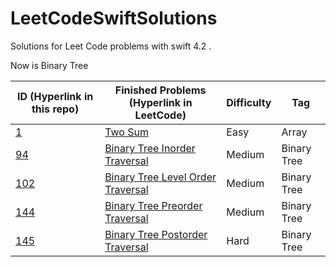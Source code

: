 # LeetCodeSwiftSolutions

Solutions for Leet Code problems with swift 4.2 .

Now is Binary Tree

| ID (Hyperlink in this repo)                        | Finished Problems (Hyperlink in LeetCode)                    | Difficulty | Tag         |
| -------------------------------------------------- | ------------------------------------------------------------ | ---------- | ----------- |
| [1](1-two-sum.playground/Contents.swift)           | [Two Sum](https://leetcode.com/problems/two-sum/)            | Easy       | Array       |
| [94](94-Binary-Tree-Inorder-Traversal.swift)       | [Binary Tree Inorder Traversal](https://leetcode.com/problems/binary-tree-inorder-traversal/) | Medium     | Binary Tree |
| [102](102-Binary-Tree-Level-Order-Traversal.swift) | [Binary Tree Level Order Traversal](https://leetcode.com/problems/binary-tree-level-order-traversal/) | Medium     | Binary Tree |
| [144](144-Binary-Tree-Preorder-Traversal.swift)    | [Binary Tree Preorder Traversal](https://leetcode.com/problems/binary-tree-preorder-traversal/) | Medium     | Binary Tree |
| [145](145-Binary-Tree-Postorder-Traversal.swift)   | [Binary Tree Postorder Traversal](https://leetcode.com/problems/binary-tree-postorder-traversal/) | Hard       | Binary Tree |

